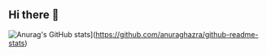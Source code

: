 ## Hi there 👋

![Anurag's GitHub stats](https://github-readme-stats.vercel.app/api?username=qingchenyouforcc&theme=dark&count_private=true)](https://github.com/anuraghazra/github-readme-stats)


